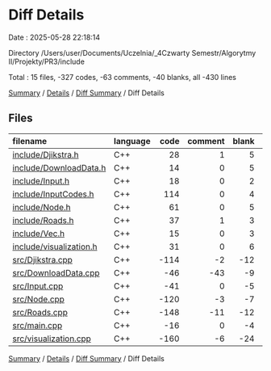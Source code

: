 # Diff Details

Date : 2025-05-28 22:18:14

Directory /Users/user/Documents/Uczelnia/_4Czwarty Semestr/Algorytmy II/Projekty/PR3/include

Total : 15 files,  -327 codes, -63 comments, -40 blanks, all -430 lines

[Summary](results.md) / [Details](details.md) / [Diff Summary](diff.md) / Diff Details

## Files
| filename | language | code | comment | blank | total |
| :--- | :--- | ---: | ---: | ---: | ---: |
| [include/Djikstra.h](/include/Djikstra.h) | C++ | 28 | 1 | 5 | 34 |
| [include/DownloadData.h](/include/DownloadData.h) | C++ | 14 | 0 | 5 | 19 |
| [include/Input.h](/include/Input.h) | C++ | 18 | 0 | 2 | 20 |
| [include/InputCodes.h](/include/InputCodes.h) | C++ | 114 | 0 | 4 | 118 |
| [include/Node.h](/include/Node.h) | C++ | 61 | 0 | 5 | 66 |
| [include/Roads.h](/include/Roads.h) | C++ | 37 | 1 | 3 | 41 |
| [include/Vec.h](/include/Vec.h) | C++ | 15 | 0 | 3 | 18 |
| [include/visualization.h](/include/visualization.h) | C++ | 31 | 0 | 6 | 37 |
| [src/Djikstra.cpp](/src/Djikstra.cpp) | C++ | -114 | -2 | -12 | -128 |
| [src/DownloadData.cpp](/src/DownloadData.cpp) | C++ | -46 | -43 | -9 | -98 |
| [src/Input.cpp](/src/Input.cpp) | C++ | -41 | 0 | -5 | -46 |
| [src/Node.cpp](/src/Node.cpp) | C++ | -120 | -3 | -7 | -130 |
| [src/Roads.cpp](/src/Roads.cpp) | C++ | -148 | -11 | -12 | -171 |
| [src/main.cpp](/src/main.cpp) | C++ | -16 | 0 | -4 | -20 |
| [src/visualization.cpp](/src/visualization.cpp) | C++ | -160 | -6 | -24 | -190 |

[Summary](results.md) / [Details](details.md) / [Diff Summary](diff.md) / Diff Details